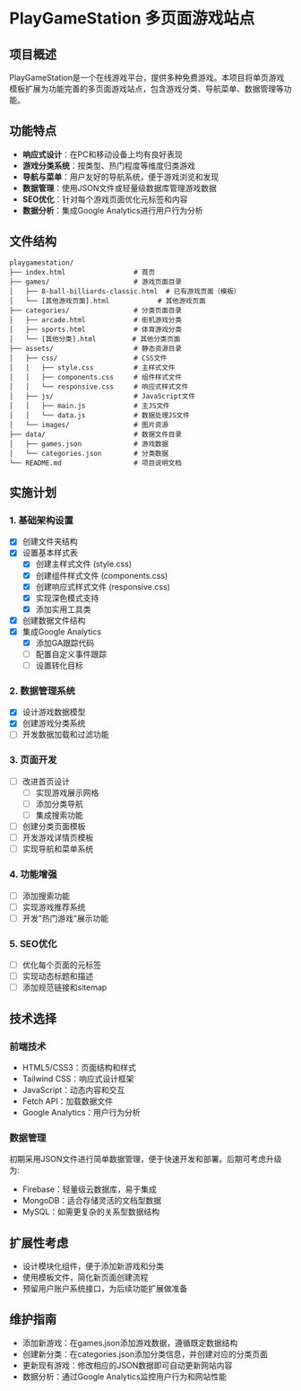 # PlayGameStation 多页面游戏站点

## 项目概述
PlayGameStation是一个在线游戏平台，提供多种免费游戏。本项目将单页游戏模板扩展为功能完善的多页面游戏站点，包含游戏分类、导航菜单、数据管理等功能。

## 功能特点
- **响应式设计**：在PC和移动设备上均有良好表现
- **游戏分类系统**：按类型、热门程度等维度归类游戏
- **导航与菜单**：用户友好的导航系统，便于游戏浏览和发现
- **数据管理**：使用JSON文件或轻量级数据库管理游戏数据
- **SEO优化**：针对每个游戏页面优化元标签和内容
- **数据分析**：集成Google Analytics进行用户行为分析

## 文件结构
```
playgamestation/
├── index.html                 # 首页
├── games/                     # 游戏页面目录
│   ├── 8-ball-billiards-classic.html  # 已有游戏页面（模板）
│   └── [其他游戏页面].html            # 其他游戏页面
├── categories/                # 分类页面目录
│   ├── arcade.html            # 街机游戏分类
│   ├── sports.html            # 体育游戏分类
│   └── [其他分类].html         # 其他分类页面
├── assets/                    # 静态资源目录
│   ├── css/                   # CSS文件
│   │   ├── style.css          # 主样式文件
│   │   ├── components.css     # 组件样式文件
│   │   └── responsive.css     # 响应式样式文件
│   ├── js/                    # JavaScript文件
│   │   ├── main.js            # 主JS文件
│   │   └── data.js            # 数据处理JS文件
│   └── images/                # 图片资源
├── data/                      # 数据文件目录
│   ├── games.json             # 游戏数据
│   └── categories.json        # 分类数据
└── README.md                  # 项目说明文档
```

## 实施计划

### 1. 基础架构设置
- [x] 创建文件夹结构
- [x] 设置基本样式表
  - [x] 创建主样式文件 (style.css)
  - [x] 创建组件样式文件 (components.css)
  - [x] 创建响应式样式文件 (responsive.css)
  - [x] 实现深色模式支持
  - [x] 添加实用工具类
- [x] 创建数据文件结构
- [x] 集成Google Analytics
  - [x] 添加GA跟踪代码
  - [ ] 配置自定义事件跟踪
  - [ ] 设置转化目标

### 2. 数据管理系统
- [x] 设计游戏数据模型
- [x] 创建游戏分类系统
- [ ] 开发数据加载和过滤功能

### 3. 页面开发
- [ ] 改进首页设计
  - [ ] 实现游戏展示网格
  - [ ] 添加分类导航
  - [ ] 集成搜索功能
- [ ] 创建分类页面模板
- [ ] 开发游戏详情页模板
- [ ] 实现导航和菜单系统

### 4. 功能增强
- [ ] 添加搜索功能
- [ ] 实现游戏推荐系统
- [ ] 开发"热门游戏"展示功能

### 5. SEO优化
- [ ] 优化每个页面的元标签
- [ ] 实现动态标题和描述
- [ ] 添加规范链接和sitemap

## 技术选择

### 前端技术
- HTML5/CSS3：页面结构和样式
- Tailwind CSS：响应式设计框架
- JavaScript：动态内容和交互
- Fetch API：加载数据文件
- Google Analytics：用户行为分析

### 数据管理
初期采用JSON文件进行简单数据管理，便于快速开发和部署。后期可考虑升级为:
- Firebase：轻量级云数据库，易于集成
- MongoDB：适合存储灵活的文档型数据
- MySQL：如需更复杂的关系型数据结构

## 扩展性考虑
- 设计模块化组件，便于添加新游戏和分类
- 使用模板文件，简化新页面创建流程
- 预留用户账户系统接口，为后续功能扩展做准备

## 维护指南
- 添加新游戏：在games.json添加游戏数据，遵循既定数据结构
- 创建新分类：在categories.json添加分类信息，并创建对应的分类页面
- 更新现有游戏：修改相应的JSON数据即可自动更新网站内容
- 数据分析：通过Google Analytics监控用户行为和网站性能 